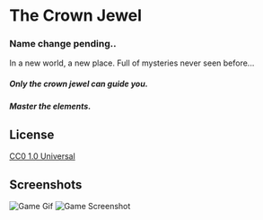 # The Crown Jewel
### Name change pending..


In a new world, a new place. Full of mysteries never seen before...
##### Only the crown jewel can guide you.

##### Master the elements.
## License

[CC0 1.0 Universal](https://choosealicense.com/licenses/cc0-1.0/#:~:text=Commons%20Zero%20v1.-,0%20Universal,work%20has%20the%20widest%20reach.)


## Screenshots

![Game Gif](https://i.imgur.com/sJTXIVX.gif)
![Game Screenshot](https://i.imgur.com/MNuOaSE.png)

